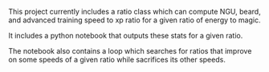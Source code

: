 This project currently includes a ratio class which can compute NGU, beard, and advanced training speed to xp ratio for a given ratio of energy to magic.

It includes a python notebook that outputs these stats for a given ratio.

The notebook also contains a loop which searches for ratios that improve on some speeds of a given ratio while sacrifices its other speeds.